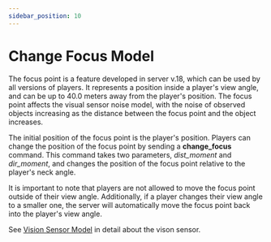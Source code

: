 ```yaml
---
sidebar_position: 10
---
```


# Change Focus Model

The focus point is a feature developed in server v.18, which can be
used by all versions of players.
It represents a position inside a player's view angle, and can be up
to 40.0 meters away from the player's position.
The focus point affects the visual sensor noise model, with the noise
of observed objects increasing as the distance between the focus point
and the object increases.

The initial position of the focus point is the player's position.
Players can change the position of the focus point by sending a
**change_focus** command.
This command takes two parameters, *dist_moment* and *dir_moment*, and
changes the position of the focus point relative to the player's neck
angle.

It is important to note that players are not allowed to move the focus
point outside of their view angle.
Additionally, if a player changes their view angle to a smaller one,
the server will automatically move the focus point back into the
player's view angle.

See [Vision Sensor Model](../sensor-models.md#vision-sensor-model) in detail about the vison sensor.


